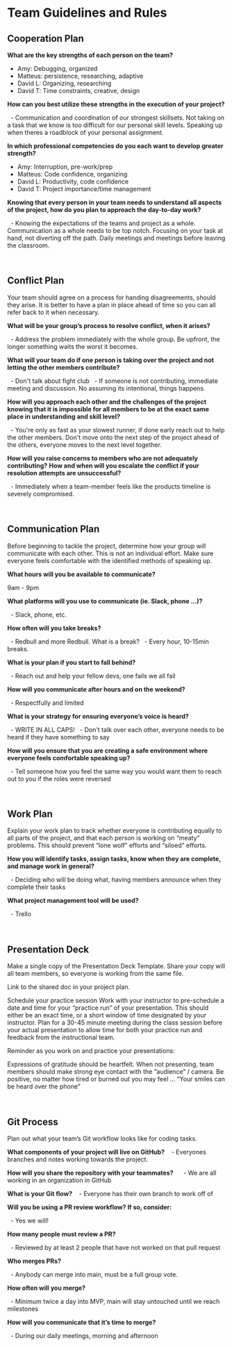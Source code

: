 # Team Guidelines and Rules

## Cooperation Plan
<!-- Every person on your team is an asset. This is your chance to discover the hidden strengths and areas for growth for each team member.

Describe at least: -->

**What are the key strengths of each person on the team?**
  
  - Amy: Debugging, organized
  
  - Matteus: persistence, researching, adaptive
  
  - David L: Organizing, researching
  
  - David T: Time constraints, creative, design

**How can you best utilize these strengths in the execution of your project?**

  - Communication and coordination of our strongest skillsets. Not taking on a task that we know is too difficult for our personal skill levels. Speaking up when theres a roadblock of your personal assignment. 

**In which professional competencies do you each want to develop greater strength?**

  - Amy: Interruption, pre-work/prep
  
  - Matteus: Code confidence, organizing
  
  - David L: Productivity, code confidence
  
  - David T: Project importance/time management

**Knowing that every person in your team needs to understand all aspects of the project, how do you plan to approach the day-to-day work?**
<!-- NOTE: Undoing, Redoing, Replacing, or otherwise steamrolling the project as an individual is considered to be unacceptable. Account for the inevitable divergence of ideas, execution tasks, and assignments of duties here. -->

  - Knowing the expectations of the teams and project as a whole. Communication as a whole needs to be top notch. Focusing on your task at hand, not diverting off the path. Daily meetings and meetings before leaving the classroom. 

<br>

## Conflict Plan
Your team should agree on a process for handing disagreements, should they arise. It is better to have a plan in place ahead of time so you can all refer back to it when necessary.

<!-- Describe at least: -->

**What will be your group’s process to resolve conflict, when it arises?**

  - Address the problem immediately with the whole group. Be upfront, the longer something waits the worst it becomes.

**What will your team do if one person is taking over the project and not letting the other members contribute?**

  - Don't talk about fight club
  - If someone is not contributing, immediate meeting and discussion. No assuming its intentional, things happens.

**How will you approach each other and the challenges of the project knowing that it is impossible for all members to be at the exact same place in understanding and skill level?**

  - You're only as fast as your slowest runner, if done early reach out to help the other members. Don't move onto the next step of the project ahead of the others, everyone moves to the next level together.


**How will you raise concerns to members who are not adequately contributing?**
**How and when will you escalate the conflict if your resolution attempts are unsuccessful?**

  - Immediately when a team-member feels like the products timeline is severely compromised.

<br>

## Communication Plan
Before beginning to tackle the project, determine how your group will communicate with each other. This is not an individual effort. Make sure everyone feels comfortable with the identified methods of speaking up.

<!-- Describe at least: -->

**What hours will you be available to communicate?**

9am - 9pm

**What platforms will you use to communicate (ie. Slack, phone …)?**

  - Slack, phone, etc.

**How often will you take breaks?**

  - Redbull and more Redbull. What is a break?
  - Every hour, 10-15min breaks.

**What is your plan if you start to fall behind?**

  - Reach out and help your fellow devs, one fails we all fail

**How will you communicate after hours and on the weekend?**

  - Respectfully and limited

**What is your strategy for ensuring everyone’s voice is heard?**

  - WRITE IN ALL CAPS!
  - Don't talk over each other, everyone needs to be heard if they have something to say


**How will you ensure that you are creating a safe environment where everyone feels comfortable speaking up?**

  - Tell someone how you feel the same way you would want them to reach out to you if the roles were reversed

<br>

## Work Plan
Explain your work plan to track whether everyone is contributing equally to all parts of the project, and that each person is working on “meaty” problems. This should prevent “lone wolf” efforts and “siloed” efforts.

<!-- NOTE: While researching and experimentation is always encouraged, writing and/or committing code to the project on your own during non-working hours or over the weekend is never acceptable. This puts the entire project at risk. Be explicit in calling out your work hours and the distribution of tasks. -->

<!-- Describe at least: -->

**How you will identify tasks, assign tasks, know when they are complete, and manage work in general?**

  - Deciding who will be doing what, having members announce when they complete their tasks

**What project management tool will be used?**

  - Trello

<br>

## Presentation Deck
Make a single copy of the Presentation Deck Template. Share your copy will all team members, so everyone is working from the same file.

Link to the shared doc in your project plan.

Schedule your practice session
Work with your instructor to pre-schedule a date and time for your “practice run” of your presentation. This should either be an exact time, or a short window of time designated by your instructor. Plan for a 30-45 minute meeting during the class session before your actual presentation to allow time for both your practice run and feedback from the instructional team.

Reminder as you work on and practice your presentations:

Expressions of gratitude should be heartfelt.
When not presenting, team members should make strong eye contact with the “audience” / camera.
Be positive, no matter how tired or burned out you may feel … “Your smiles can be heard over the phone”

<br>

## Git Process
Plan out what your team’s Git workflow looks like for coding tasks.

<!-- Describe at least: -->

**What components of your project will live on GitHub?**
 
 - Everyones branches and notes working towards the project.

**How will you share the repository with your teammates?**
  
  - We are all working in an organization in GitHub

**What is your Git flow?**
 
 - Everyone has their own branch to work off of

**Will you be using a PR review workflow? If so, consider:**

  - Yes we will!

**How many people must review a PR?**

  - Reviewed by at least 2 people that have not worked on that pull request

**Who merges PRs?**

  - Anybody can merge into main, must be a full group vote.

**How often will you merge?**

  - Minimum twice a day into MVP, main will stay untouched until we reach milestones

**How will you communicate that it’s time to merge?**

  - During our daily meetings, morning and afternoon
